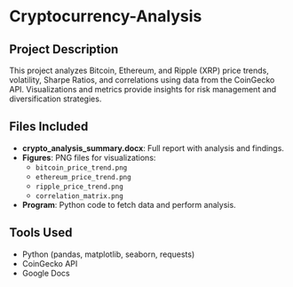 # Cryptocurrency-Analysis

## Project Description
This project analyzes Bitcoin, Ethereum, and Ripple (XRP) price trends, volatility, Sharpe Ratios, and correlations using data from the CoinGecko API. Visualizations and metrics provide insights for risk management and diversification strategies.

## Files Included
- **crypto_analysis_summary.docx**: Full report with analysis and findings.
- **Figures**: PNG files for visualizations:
   - `bitcoin_price_trend.png`
   - `ethereum_price_trend.png`
   - `ripple_price_trend.png`
   - `correlation_matrix.png`
- **Program**: Python code to fetch data and perform analysis.

## Tools Used
- Python (pandas, matplotlib, seaborn, requests)
- CoinGecko API
- Google Docs
